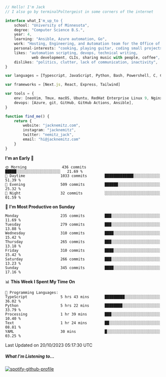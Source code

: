 ```typescript
// Hello! I'm Jack
// I also go by terminalPoltergeist in some corners of the internet

interface what_I'm_up_to {
    school: "University of Minnesota",
    degree: "Computer Science B.S.",
    year: 4,
    learning: "Ansible, Azure automation, Go",
    work: "Hosting, Engineering, and Automation team for the Office of Information Technology at UMN",
    personal-interests: "cooking, playing guitar, coding small projects",
    likes: "automation scripting, devops, technical writing,
            web development, CLIs, sharing music with people, coffee",
    dislikes: "politics, clutter, lack of communication, inactivity",
}

var languages = [Typescript, JavaScript, Python, Bash, Powershell, C, C++, HTML, CSS]

var frameworks = [Next.js, React, Express, Tailwind]

var tools = {
    env: [neoVim, Tmux, macOS, Ubuntu, RedHat Enterprise Linux 9, Nginx, DigitalOcean, Cloudflare],
    devops: [Azure, git, GitHub, GitHub Actions, Ansible],
}

function find_me() {
    return {
        website: "jacknemitz.com",
        instagram: "jacknemitz",
        twitter: "nemitz_jack",
        email: "hi@jacknemitz.com"
    }
}
```

<!--START_SECTION:waka-->
**I'm an Early 🐤** 

```text
🌞 Morning                436 commits         █████░░░░░░░░░░░░░░░░░░░░   21.69 % 
🌆 Daytime                1033 commits        █████████████░░░░░░░░░░░░   51.39 % 
🌃 Evening                509 commits         ██████░░░░░░░░░░░░░░░░░░░   25.32 % 
🌙 Night                  32 commits          ░░░░░░░░░░░░░░░░░░░░░░░░░   01.59 % 
```
📅 **I'm Most Productive on Sunday** 

```text
Monday                   235 commits         ███░░░░░░░░░░░░░░░░░░░░░░   11.69 % 
Tuesday                  279 commits         ███░░░░░░░░░░░░░░░░░░░░░░   13.88 % 
Wednesday                310 commits         ████░░░░░░░░░░░░░░░░░░░░░   15.42 % 
Thursday                 265 commits         ███░░░░░░░░░░░░░░░░░░░░░░   13.18 % 
Friday                   310 commits         ████░░░░░░░░░░░░░░░░░░░░░   15.42 % 
Saturday                 266 commits         ███░░░░░░░░░░░░░░░░░░░░░░   13.23 % 
Sunday                   345 commits         ████░░░░░░░░░░░░░░░░░░░░░   17.16 % 
```


📊 **This Week I Spent My Time On** 

```text
💬 Programming Languages: 
TypeScript               5 hrs 43 mins       █████████░░░░░░░░░░░░░░░░   36.02 % 
Python                   5 hrs 22 mins       ████████░░░░░░░░░░░░░░░░░   33.79 % 
Processing               1 hr 39 mins        ███░░░░░░░░░░░░░░░░░░░░░░   10.40 % 
Text                     1 hr 24 mins        ██░░░░░░░░░░░░░░░░░░░░░░░   08.81 % 
YAML                     30 mins             █░░░░░░░░░░░░░░░░░░░░░░░░   03.25 % 
```


 Last Updated on 20/10/2023 05:17:30 UTC
<!--END_SECTION:waka-->

##### What I'm Listening to...

[![spotify-github-profile](https://spotify-github-profile.vercel.app/api/view?uid=jack.nemitz&cover_image=true&show_offline=true&bar_color=53b14f&bar_color_cover=false&background_color=121212FF)](https://spotify-github-profile.vercel.app/api/view?uid=jack.nemitz&redirect=true)

